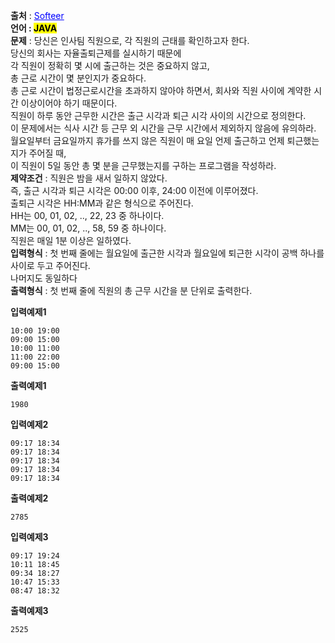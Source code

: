 **출처** : <a href="https://softeer.ai/app/assessment/index.html?xid=254738&xsrfToken=LSjjgSH3MxU35htgAjSC7i9jRAjR1FXC&testType=practice" style="color: blue; text-decoration: underline;">Softeer</a><br>
**언어 : <mark>JAVA**</mark><br>
**문제** : 당신은 인사팀 직원으로, 각 직원의 근태를 확인하고자 한다.<br>
당신의 회사는 자율출퇴근제를 실시하기 때문에 <br>
각 직원이 정확히 몇 시에 출근하는 것은 중요하지 않고,<br>
총 근로 시간이 몇 분인지가 중요하다.<br>
총 근로 시간이 법정근로시간을 초과하지 않아야 하면서, 회사와 직원 사이에 계약한 시간 이상이어야 하기 때문이다.<br>
직원이 하루 동안 근무한 시간은 출근 시각과 퇴근 시각 사이의 시간으로 정의한다. <br>
이 문제에서는 식사 시간 등 근무 외 시간을 근무 시간에서 제외하지 않음에 유의하라.<br>
월요일부터 금요일까지 휴가를 쓰지 않은 직원이 매 요일 언제 출근하고 언제 퇴근했는지가 주어질 때,<br>
이 직원이 5일 동안 총 몇 분을 근무했는지를 구하는 프로그램을 작성하라.<br>
**제약조건** : 직원은 밤을 새서 일하지 않았다. <br>즉, 출근 시각과 퇴근 시각은 00:00 이후, 24:00 이전에 이루어졌다.<br>
출퇴근 시각은 HH:MM과 같은 형식으로 주어진다.<br>
HH는 00, 01, 02, .., 22, 23 중 하나이다.<br>
MM는 00, 01, 02, .., 58, 59 중 하나이다.<br>
직원은 매일 1분 이상은 일하였다.<br>
**입력형식** : 첫 번째 줄에는 월요일에 출근한 시각과 월요일에 퇴근한 시각이 공백 하나를 사이로 두고 주어진다.<br> 나머지도 동일하다<br>
**출력형식** : 첫 번째 줄에 직원의 총 근무 시간을 분 단위로 출력한다.<br>

**입력예제1**
```
10:00 19:00
09:00 15:00
10:00 11:00
11:00 22:00
09:00 15:00
```
**출력예제1**
```
1980
```

**입력예제2**
```
09:17 18:34
09:17 18:34
09:17 18:34
09:17 18:34
09:17 18:34
```
**출력예제2**
```
2785
```

**입력예제3**
```
09:17 19:24
10:11 18:45
09:34 18:27
10:47 15:33
08:47 18:32
```
**출력예제3**
```
2525
```

